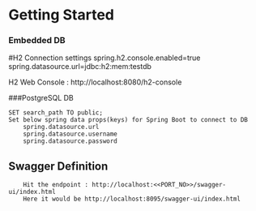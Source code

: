 # Getting Started

### Embedded DB
#H2 Connection settings
spring.h2.console.enabled=true
spring.datasource.url=jdbc:h2:mem:testdb

H2 Web Console : http://localhost:8080/h2-console

###PostgreSQL DB

	SET search_path TO public;
	Set below spring data props(keys) for Spring Boot to connect to DB
		spring.datasource.url
		spring.datasource.username
		spring.datasource.password



## Swagger Definition

        Hit the endpoint : http://localhost:<<PORT_NO>>/swagger-ui/index.html
        Here it would be http://localhost:8095/swagger-ui/index.html


